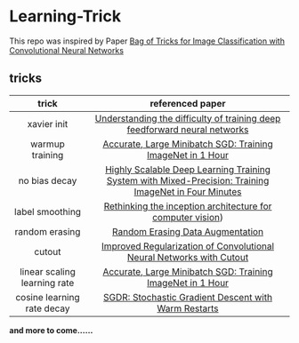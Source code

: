 # Learning-Trick

This repo was inspired by Paper [Bag of Tricks for Image Classification with Convolutional Neural Networks](https://arxiv.org/abs/1812.01187)

## tricks

|trick|referenced paper|
|:---:|:---:|
|xavier init|[Understanding the difficulty of training deep feedforward neural networks](http://proceedings.mlr.press/v9/glorot10a/glorot10a.pdf)|
|warmup training|[Accurate, Large Minibatch SGD: Training ImageNet in 1 Hour](https://arxiv.org/abs/1706.02677v2)|
|no bias decay|[Highly Scalable Deep Learning Training System with Mixed-Precision: Training ImageNet in Four Minutes](https://arxiv.org/abs/1807.11205vx)|
|label smoothing|[Rethinking the inception architecture for computer vision](https://arxiv.org/abs/1512.00567v3))|
|random erasing|[Random Erasing Data Augmentation](https://arxiv.org/abs/1708.04896v2)|
|cutout|[Improved Regularization of Convolutional Neural Networks with Cutout](https://arxiv.org/abs/1708.04552v2)|
|linear scaling learning rate|[Accurate, Large Minibatch SGD: Training ImageNet in 1 Hour](https://arxiv.org/abs/1706.02677v2)|
|cosine learning rate decay|[SGDR: Stochastic Gradient Descent with Warm Restarts](https://arxiv.org/abs/1608.03983)|

**and more to come......**

